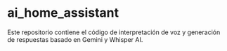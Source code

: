 # ai_home_assistant
Este repositorio contiene el código de interpretación de voz y generación de respuestas basado en Gemini y Whisper AI.

